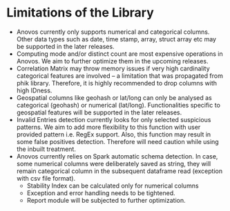 # Limitations of the Library
 
- Anovos currently only supports numerical and categorical columns. Other data types such as date, time stamp, array, struct array etc may be supported in the later releases.
- Computing mode and/or distinct count are most expensive operations in Anovos. We aim to further optimize them in the upcoming releases.
- Correlation Matrix may throw memory issues if very high cardinality categorical features are involved – a limitation that was propagated from phik library. Therefore, it is highly recommended to drop columns with high IDness.
- Geospatial columns like geohash or lat/long can only be analysed as categorical (geohash) or numerical (lat/long). Functionalities specific to geospatial features will be supported in the later releases.
- Invalid Entries detection currently looks for only selected suspicious patterns. We aim to add more flexibility to this function with user provided pattern i.e. RegEx support. Also, this function may result in some false positives detection. Therefore will need caution while using the inbuilt treatment.
- Anovos currently relies on Spark automatic schema detection. In case, some numerical columns were deliberately saved as string, they will remain categorical column in the subsequent dataframe read (exception with csv file format).
    - Stability Index can be calculated only for numerical columns
    - Exception and error handling needs to be tightened.
    - Report module will be subjected to further optimization.
